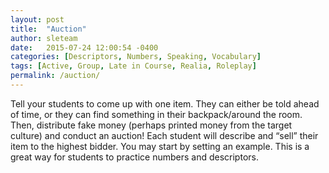 ```yaml
---
layout: post
title:  "Auction"
author: sleteam
date:   2015-07-24 12:00:54 -0400
categories: [Descriptors, Numbers, Speaking, Vocabulary]
tags: [Active, Group, Late in Course, Realia, Roleplay]
permalink: /auction/
---
```

Tell your students to come up with one item. They can either be told ahead of time, or they can find something in their backpack/around the room. Then, distribute fake money (perhaps printed money from the target culture) and conduct an auction! Each student will describe and “sell” their item to the highest bidder. You may start by setting an example. This is a great way for students to practice numbers and descriptors.